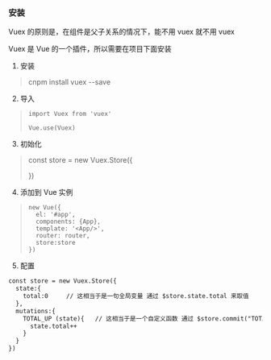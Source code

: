 ### 安装

Vuex 的原则是，在组件是父子关系的情况下，能不用 vuex 就不用 vuex

Vuex 是 Vue 的一个插件，所以需要在项目下面安装

1. 安装

> cnpm install vuex --save

2. 导入

> `import Vuex from 'vuex'`
>
> `Vue.use(Vuex)`

3. 初始化

> const store = new Vuex.Store({
>
> })

4. 添加到 Vue 实例

> ```
> new Vue({
>   el: '#app',
>   components: {App},
>   template: '<App/>',
>   router: router,
>   store:store
> })
> ```

5. 配置

```html
const store = new Vuex.Store({
  state:{
    total:0     // 这相当于是一句全局变量 通过 $store.state.total 来取值
  },
  mutations:{
    TOTAL_UP (state){   // 这相当于是一个自定义函数 通过 $store.commit("TOTAL_UP") 调用
      state.total++
    }
  }
})
```

